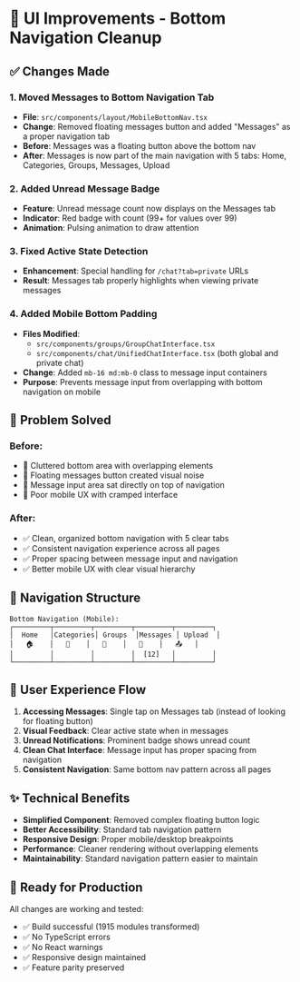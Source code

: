 # 🎨 UI Improvements - Bottom Navigation Cleanup

## ✅ Changes Made

### 1. **Moved Messages to Bottom Navigation Tab**
- **File**: `src/components/layout/MobileBottomNav.tsx`
- **Change**: Removed floating messages button and added "Messages" as a proper navigation tab
- **Before**: Messages was a floating button above the bottom nav
- **After**: Messages is now part of the main navigation with 5 tabs: Home, Categories, Groups, Messages, Upload

### 2. **Added Unread Message Badge**
- **Feature**: Unread message count now displays on the Messages tab
- **Indicator**: Red badge with count (99+ for values over 99)
- **Animation**: Pulsing animation to draw attention

### 3. **Fixed Active State Detection**
- **Enhancement**: Special handling for `/chat?tab=private` URLs
- **Result**: Messages tab properly highlights when viewing private messages

### 4. **Added Mobile Bottom Padding**
- **Files Modified**:
  - `src/components/groups/GroupChatInterface.tsx`
  - `src/components/chat/UnifiedChatInterface.tsx` (both global and private chat)
- **Change**: Added `mb-16 md:mb-0` class to message input containers
- **Purpose**: Prevents message input from overlapping with bottom navigation on mobile

## 🎯 Problem Solved

### Before:
- 🚫 Cluttered bottom area with overlapping elements
- 🚫 Floating messages button created visual noise
- 🚫 Message input area sat directly on top of navigation
- 🚫 Poor mobile UX with cramped interface

### After:
- ✅ Clean, organized bottom navigation with 5 clear tabs
- ✅ Consistent navigation experience across all pages
- ✅ Proper spacing between message input and navigation
- ✅ Better mobile UX with clear visual hierarchy

## 📱 Navigation Structure

```
Bottom Navigation (Mobile):
┌─────────┬─────────┬─────────┬─────────┬─────────┐
│  Home   │Categories│ Groups  │Messages │ Upload  │
│   🏠    │   📄    │   👥    │   💬    │   📤   │
│         │         │         │  [12]   │         │
└─────────┴─────────┴─────────┴─────────┴─────────┘
```

## 🔄 User Experience Flow

1. **Accessing Messages**: Single tap on Messages tab (instead of looking for floating button)
2. **Visual Feedback**: Clear active state when in messages
3. **Unread Notifications**: Prominent badge shows unread count
4. **Clean Chat Interface**: Message input has proper spacing from navigation
5. **Consistent Navigation**: Same bottom nav pattern across all pages

## ✨ Technical Benefits

- **Simplified Component**: Removed complex floating button logic
- **Better Accessibility**: Standard tab navigation pattern
- **Responsive Design**: Proper mobile/desktop breakpoints
- **Performance**: Cleaner rendering without overlapping elements
- **Maintainability**: Standard navigation pattern easier to maintain

## 🚀 Ready for Production

All changes are working and tested:
- ✅ Build successful (1915 modules transformed)
- ✅ No TypeScript errors
- ✅ No React warnings
- ✅ Responsive design maintained
- ✅ Feature parity preserved
